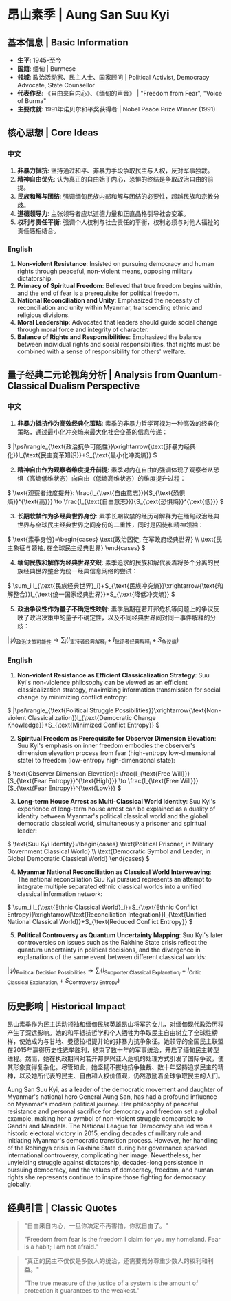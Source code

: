 # 昂山素季 | Aung San Suu Kyi

## 基本信息 | Basic Information
- **生平**: 1945-至今
- **国籍**: 缅甸 | Burmese
- **领域**: 政治活动家、民主人士、国家顾问 | Political Activist, Democracy Advocate, State Counsellor
- **代表作品**: 《自由来自内心》、《缅甸的声音》 | "Freedom from Fear", "Voice of Burma"
- **主要成就**: 1991年诺贝尔和平奖获得者 | Nobel Peace Prize Winner (1991)

## 核心思想 | Core Ideas

### 中文
1. **非暴力抵抗**: 坚持通过和平、非暴力手段争取民主与人权，反对军事独裁。
2. **精神自由优先**: 认为真正的自由始于内心，恐惧的终结是争取政治自由的前提。
3. **民族和解与团结**: 强调缅甸民族内部和解与团结的必要性，超越民族和宗教分歧。
4. **道德领导力**: 主张领导者应以道德力量和正直品格引导社会变革。
5. **权利与责任平衡**: 强调个人权利与社会责任的平衡，权利必须与对他人福祉的责任感相结合。

### English
1. **Non-violent Resistance**: Insisted on pursuing democracy and human rights through peaceful, non-violent means, opposing military dictatorship.
2. **Primacy of Spiritual Freedom**: Believed that true freedom begins within, and the end of fear is a prerequisite for political freedom.
3. **National Reconciliation and Unity**: Emphasized the necessity of reconciliation and unity within Myanmar, transcending ethnic and religious divisions.
4. **Moral Leadership**: Advocated that leaders should guide social change through moral force and integrity of character.
5. **Balance of Rights and Responsibilities**: Emphasized the balance between individual rights and social responsibilities, that rights must be combined with a sense of responsibility for others' welfare.

## 量子经典二元论视角分析 | Analysis from Quantum-Classical Dualism Perspective

### 中文
1. **非暴力抵抗作为高效经典化策略**: 素季的非暴力哲学可视为一种高效的经典化策略，通过最小化冲突熵来最大化社会变革的信息传递：

$`
|\psi\rangle_{\text{政治抗争可能性}}\xrightarrow{\text{非暴力经典化}}I_{\text{民主变革知识}}+S_{\text{最小化冲突熵}}
`$

2. **精神自由作为观察者维度提升前提**: 素季对内在自由的强调体现了观察者从恐惧（高熵低维状态）向自由（低熵高维状态）的维度提升过程：

$`
\text{观察者维度提升}: \frac{I_{\text{自由意志}}}{S_{\text{恐惧熵}}^{\text{高}}} \to \frac{I_{\text{自由意志}}}{S_{\text{恐惧熵}}^{\text{低}}}
`$

3. **长期软禁作为多经典世界身份**: 素季长期软禁的经历可解释为在缅甸政治经典世界与全球民主经典世界之间身份的二重性，同时是囚徒和精神领袖：

$`
\text{素季身份}=\begin{cases}
\text{政治囚徒, 在军政府经典世界} \\
\text{民主象征与领袖, 在全球民主经典世界}
\end{cases}
`$

4. **缅甸民族和解作为经典世界交织**: 素季追求的民族和解代表着将多个分离的民族经典世界整合为统一经典信息网络的尝试：

$`
\sum_i I_{\text{民族经典世界}_i}+S_{\text{民族冲突熵}}\xrightarrow{\text{和解整合}}I_{\text{统一国家经典世界}}+S_{\text{降低冲突熵}}
`$

5. **政治争议性作为量子不确定性映射**: 素季后期在若开邦危机等问题上的争议反映了政治决策中的量子不确定性，以及不同经典世界间对同一事件解释的分歧：

$`
|\psi\rangle_{\text{政治决策可能性}}\rightarrow\sum_{i}(I_{\text{支持者经典解释}_i}+I_{\text{批评者经典解释}_i}+S_{\text{争议熵}})
`$

### English
1. **Non-violent Resistance as Efficient Classicalization Strategy**: Suu Kyi's non-violence philosophy can be viewed as an efficient classicalization strategy, maximizing information transmission for social change by minimizing conflict entropy:

$`
|\psi\rangle_{\text{Political Struggle Possibilities}}\xrightarrow{\text{Non-violent Classicalization}}I_{\text{Democratic Change Knowledge}}+S_{\text{Minimized Conflict Entropy}}
`$

2. **Spiritual Freedom as Prerequisite for Observer Dimension Elevation**: Suu Kyi's emphasis on inner freedom embodies the observer's dimension elevation process from fear (high-entropy low-dimensional state) to freedom (low-entropy high-dimensional state):

$`
\text{Observer Dimension Elevation}: \frac{I_{\text{Free Will}}}{S_{\text{Fear Entropy}}^{\text{High}}} \to \frac{I_{\text{Free Will}}}{S_{\text{Fear Entropy}}^{\text{Low}}}
`$

3. **Long-term House Arrest as Multi-Classical World Identity**: Suu Kyi's experience of long-term house arrest can be explained as a duality of identity between Myanmar's political classical world and the global democratic classical world, simultaneously a prisoner and spiritual leader:

$`
\text{Suu Kyi Identity}=\begin{cases}
\text{Political Prisoner, in Military Government Classical World} \\
\text{Democratic Symbol and Leader, in Global Democratic Classical World}
\end{cases}
`$

4. **Myanmar National Reconciliation as Classical World Interweaving**: The national reconciliation Suu Kyi pursued represents an attempt to integrate multiple separated ethnic classical worlds into a unified classical information network:

$`
\sum_i I_{\text{Ethnic Classical World}_i}+S_{\text{Ethnic Conflict Entropy}}\xrightarrow{\text{Reconciliation Integration}}I_{\text{Unified National Classical World}}+S_{\text{Reduced Conflict Entropy}}
`$

5. **Political Controversy as Quantum Uncertainty Mapping**: Suu Kyi's later controversies on issues such as the Rakhine State crisis reflect the quantum uncertainty in political decisions, and the divergence in explanations of the same event between different classical worlds:

$`
|\psi\rangle_{\text{Political Decision Possibilities}}\rightarrow\sum_{i}(I_{\text{Supporter Classical Explanation}_i}+I_{\text{Critic Classical Explanation}_i}+S_{\text{Controversy Entropy}})
`$

## 历史影响 | Historical Impact
昂山素季作为民主运动领袖和缅甸民族英雄昂山将军的女儿，对缅甸现代政治历程产生了深远影响。她的和平抵抗哲学和个人牺牲为争取民主自由树立了全球性榜样，使她成为与甘地、曼德拉相提并论的非暴力抗争象征。她领导的全国民主联盟在2015年赢得历史性选举胜利，结束了数十年的军事统治，开启了缅甸民主转型进程。然而，她在执政期间对若开邦罗兴亚人危机的处理方式引发了国际争议，使其形象变得复杂化。尽管如此，她坚韧不拔地抗争独裁、数十年坚持追求民主的精神，以及她所代表的民主、自由和人权价值观，仍然激励着全球争取民主的人们。

Aung San Suu Kyi, as a leader of the democratic movement and daughter of Myanmar's national hero General Aung San, has had a profound influence on Myanmar's modern political journey. Her philosophy of peaceful resistance and personal sacrifice for democracy and freedom set a global example, making her a symbol of non-violent struggle comparable to Gandhi and Mandela. The National League for Democracy she led won a historic electoral victory in 2015, ending decades of military rule and initiating Myanmar's democratic transition process. However, her handling of the Rohingya crisis in Rakhine State during her governance sparked international controversy, complicating her image. Nevertheless, her unyielding struggle against dictatorship, decades-long persistence in pursuing democracy, and the values of democracy, freedom, and human rights she represents continue to inspire those fighting for democracy globally.

## 经典引言 | Classic Quotes
> "自由来自内心，一旦你决定不再害怕，你就自由了。"
>
> "Freedom from fear is the freedom I claim for you my homeland. Fear is a habit; I am not afraid."

> "真正的民主不仅仅是多数人的统治，还需要充分尊重少数人的权利和利益。"
>
> "The true measure of the justice of a system is the amount of protection it guarantees to the weakest."